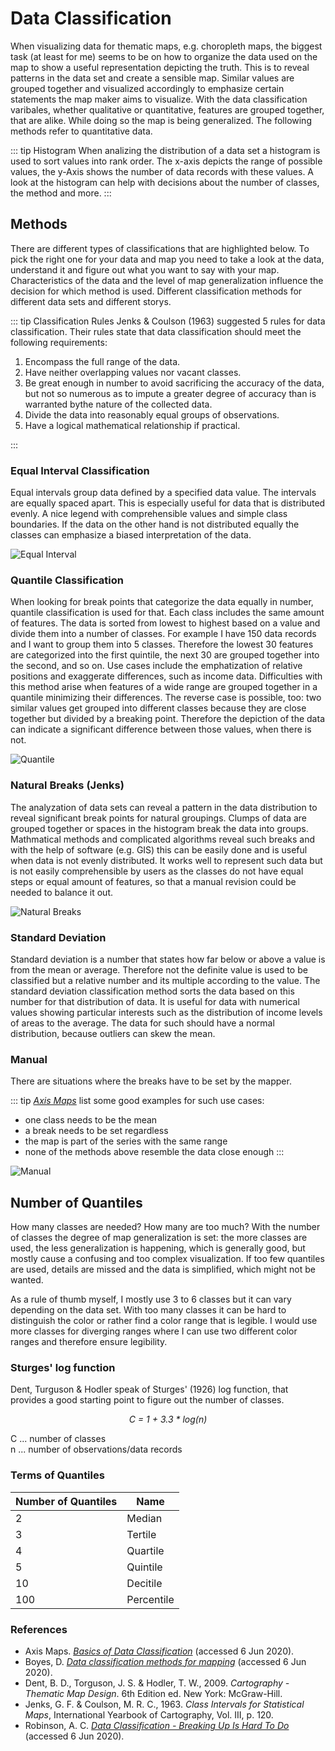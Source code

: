 # Data Classification

When visualizing data for thematic maps, e.g. choropleth maps, the biggest task (at least for me) seems to be on how to organize the data used on the map to show a useful representation depicting the truth. This is to reveal patterns in the data set and create a sensible map. Similar values are grouped together and visualized accordingly to emphasize certain statements the map maker aims to visualize. With the data classification varibales, whether qualitative or quantitative, features are grouped together, that are alike. While doing so the map is being generalized. The following methods refer to quantitative data. 

::: tip Histogram
When analizing the distribution of a data set a histogram is used to sort values into rank order. The x-axis depicts the range of possible values, the y-Axis shows the number of data records with these values. A look at the histogram can help with decisions about the number of classes, the method and more. 
:::

## Methods 
There are different types of classifications that are highlighted below. To pick the right one for your data and map you need to take a look at the data, understand it and figure out what you want to say with your map. Characteristics of the data and the level of map generalization influence the decision for which method is used. Different classification methods for different data sets and different storys. 

::: tip Classification Rules
Jenks & Coulson (1963) suggested 5 rules for data classification.  Their rules state that data classification should meet the following requirements:

1. Encompass the full range of the data.
2. Have neither overlapping values nor vacant classes.
3. Be great enough in number to avoid sacrificing the accuracy of the data, but not so numerous as to impute a greater degree of accuracy than is warranted bythe nature of the collected data.
4. Divide the data into reasonably equal groups of observations.
5. Have a logical mathematical relationship if practical.

:::

### Equal Interval Classification
Equal intervals group data defined by a specified data value. The intervals are equally spaced apart. This is especially useful for data that is distributed evenly. A nice legend with comprehensible values and simple class boundaries. If the data on the other hand is not distributed equally the classes can emphasize a biased interpretation of the data. 

![Equal Interval](/assets/img/class/equal.png)

### Quantile Classification
When looking for break points that categorize the data equally in number, quantile classification is used for that. Each class includes the same amount of features. The data is sorted from lowest to highest based on a value and divide them into a number of classes.  For example I have 150 data records and I want to group them into 5 classes. Therefore the lowest 30 features are categorized into the first quintile, the next 30 are grouped together into the second, and so on. Use cases include the emphatization of relative positions and exaggerate differences, such as income data. Difficulties with this method arise when features of a wide range are grouped together in a quantile minimizing their differences. The reverse case is possible, too: two similar values get grouped into different classes because they are close together but divided by a breaking point. Therefore the depiction of the data can indicate a significant difference between those values, when there is not. 

![Quantile](/assets/img/class/quantile.png)

### Natural Breaks (Jenks)
The analyzation of data sets can reveal a pattern in the data distribution to reveal significant break points for natural groupings. Clumps of data are grouped together or spaces in the histogram break the data into groups. Mathmatical methods and complicated algorithms reveal such breaks and with the help of software (e.g. GIS) this can be easily done and is useful when data is not evenly distributed. It works well to represent such data but is not easily comprehensible by users as the classes do not have equal steps or equal amount of features, so that a manual revision could be needed to balance it out. 

![Natural Breaks](/assets/img/class/natural.png)


### Standard Deviation 
Standard deviation is a number that states how far below or above a value is from the mean or average. Therefore not the definite value is used to be classified but a relative number and its multiple according to the value. The standard deviation classification method sorts the data based on this number for that distribution of data. It is useful for data with numerical values showing particular interests such as the distribution of income levels of areas to the average. The data for such should have a normal distribution, because outliers can skew the mean.

### Manual 
There are situations where the breaks have to be set by the mapper. 

::: tip 
*[Axis Maps](https://www.axismaps.com/guide/data/data-classification/)* list some good examples for such use cases: 
- one class needs to be the mean
- a break needs to be set regardless
- the map is part of the series with the same range 
- none of the methods above resemble the data close enough
:::

![Manual](/assets/img/class/manual.png)


## Number of Quantiles
How many classes are needed? How many are too much? With the number of classes the degree of map generalization is set: the more classes are used, the less generalization is happening, which is generally good, but mostly cause a confusing and too complex visualization. If too few quantiles are used, details are missed and the data is simplified, which might not be wanted. 

As a rule of thumb myself, I mostly use 3 to 6 classes but it can vary depending on the data set. With too many classes it can be hard to distinguish the color or rather find a color range that is legible. I would use more classes for diverging ranges where I can use two different color ranges and therefore ensure legibility. 

### Sturges' log function
Dent, Turguson & Hodler speak of Sturges' (1926) log function, that provides a good starting point to figure out the number of classes.  

<center><i> C = 1 + 3.3 * log(n) </i></center>

C ... number of classes  
n ... number of observations/data records

### Terms of Quantiles

|Number of Quantiles|Name|
|--|--|
| 2 | Median | 
| 3 | Tertile | 
| 4 | Quartile | 
| 5 | Quintile | 
| 10 | Decitile | 
| 100 | Percentile | 



### References
- Axis Maps. *[Basics of Data Classification](https://www.axismaps.com/guide/data/data-classification/)* (accessed 6 Jun 2020). 
- Boyes, D. *[Data classification methods for mapping](https://www.coursera.org/lecture/gis-mapping-spatial-analysis-capstone/data-classification-methods-for-mapping-7pRrx)* (accessed 6 Jun 2020).
- Dent, B. D., Torguson, J. S. & Hodler, T. W., 2009. *Cartography - Thematic Map Design*. 6th Edition ed. New York: McGraw-Hill.
- Jenks, G. F. & Coulson, M. R. C., 1963. *Class Intervals for Statistical Maps*, International Yearbook of Cartography, Vol. III, p. 120. 
- Robinson, A. C. *[Data Classification - Breaking Up Is Hard To Do](https://www.e-education.psu.edu/maps/l5_p6.html)* (accessed 6 Jun 2020).

